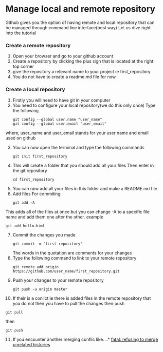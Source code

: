 # Manage local and remote repository
Github gives you the option of having remote and local repository that can be managed through command line interface(best way)
Let us dive right into the tutorial
### Create a remote repository
1. Open your browser and go to your github account
2. Create a repository by clicking the plus sign that is located at the right top corner
3. give the repository a relevant name to your project ie first_repository
4. You do not have to create a readme.md file for now

### Create a local repository
1. Firstly you will need to have git in your computer
2. You need to configure your local repository(we do this only once)
   Type the following
   ```
   git config --global user.name "user_name"
   git config --global user.email "user_email"
   ```
where, user_name and user_email stands for your user name and email used on github

3. You can now open the terminal and type the following commands
   ```
   git init first_repository
   ```
4. This will create a folder that you should add all your files
    Then enter in the git repository
    ```
    cd first_repository
    ```
5.  You can now add all your files in this folder and make a README.md file
6. Add files For commiting
   ```
   git add -A
   ``` 
This adds all of the files at once but you can change -A to a specific file name and add them one after the other.
example 
   ```
   git add hello.html
   ```
7. Commit the changes you made 
   ```
   git commit -m "first repository"
   ```
   The words in the quotation are comments for your changes
8. Type the following command to link to your remote repository
   ```
   git remote add origin https://github.com/user_name/first_repository.git
   ```
9. Push your changes to your remote repository 
   ```
   git push -u origin master
   ```
10. If their is a conlict ie there is added files in the remote repository that you do not then you have to pull the changes then push
```
git pull
```
then 
```
git push
```
11. If you encounter another merging conflic like.
..* [fatal: refusing to merge unrelated histories](https://github.com/jhon-swai/Github-management-basics/blob/master/Solving_merge_conflicts.md)



   
